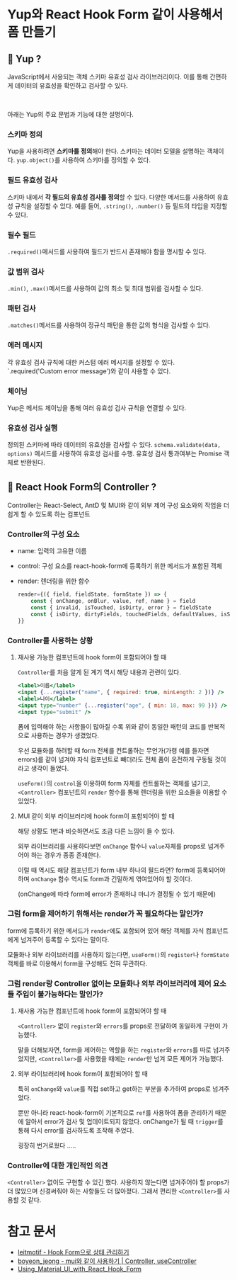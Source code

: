 # Yup와 React Hook Form 같이 사용해서 폼 만들기

## 🤔 Yup ?

JavaScript에서 사용되는 객체 스키마 유효성 검사 라이브러리이다. 이를 통해 간편하게 데이터의 유효성을 확인하고 검사할 수 있다.

<br>

아래는 Yup의 주요 문법과 기능에 대한 설명이다.

### 스키마 정의

Yup을 사용하려면 **스키마를 정의**해야 한다. 스키마는 데이터 모델을 설명하는 객체이다. `yup.object()`를 사용하여 스키마를 정의할 수 있다.

### 필드 유효성 검사

스키마 내에서 **각 필드의 유효성 검사를 정의**할 수 있다. 다양한 메서드를 사용하여 유효성 규칙을 설정할 수 있다. 예를 들어, `.string()`, `.number()` 등 필드의 타입을 지정할 수 있다.

### 필수 필드

`.required()`메서드를 사용하여 필드가 반드시 존재해야 함을 명시할 수 있다.

### 값 범위 검사

`.min()`, `.max()`메서드를 사용하여 값의 최소 및 최대 범위를 검사할 수 있다.

### 패턴 검사

`.matches()`메서드를 사용하여 정규식 패턴을 통한 값의 형식을 검사할 수 있다.

### 에러 메시지

각 유효성 검사 규칙에 대한 커스텀 에러 메시지를 설정할 수 있다. `.required('Custom error message')와 같이 사용할 수 있다.

### 체이닝

Yup은 메서드 체이닝을 통해 여러 유효성 검사 규칙을 연결할 수 있다.

### 유효성 검사 실행

정의된 스키마에 따라 데이터의 유효성을 검사할 수 있다. `schema.validate(data, options)` 메서드를 사용하여 유효성 검사를 수행. 유효성 검사 통과여부는 Promise 객체로 반환된다.

## 🤔 React Hook Form의 Controller ?

Controller는 React-Select, AntD 및 MUI와 같이 외부 제어 구성 요소와의 작업을 더 쉽게 할 수 있도록 하는 컴포넌트

### Controller의 구성 요소

- name: 입력의 고유한 이름
- control: 구성 요소를 react-hook-form에 등록하기 위한 메서드가 포함된 객체
- render: 렌더링을 위한 함수

  ```jsx
  render={({ field, fieldState, formState }) => {
      const { onChange, onBlur, value, ref, name } = field
      const { invalid, isTouched, isDirty, error } = fieldState
      const { isDirty, dirtyFields, touchedFields, defaultValues, isSubmitted, isSubmitSuccessful, isSubmitting, isLoading, submitCount, isValid, isValidating, errors } = formState
  }}
  ```

### Controller를 사용하는 상황

1. 재사용 가능한 컴포넌트에 hook form이 포함되어야 할 때

   `Controller`를 처음 알게 된 계기 역시 해당 내용과 관련이 있다.

   ```jsx
   <label>이름</label>
   <input {...register("name", { required: true, minLength: 2 })} />
   <label>나이</label>
   <input type="number" {...register("age", { min: 18, max: 99 })} />
   <input type="submit" />
   ```

   폼에 입력해야 하는 사항들이 많아질 수록 위와 같이 동일한 패턴의 코드를 반복적으로 사용하는 경우가 생겼었다.

   우선 모듈화를 하려할 때 form 전체를 컨트롤하는 무언가(가령 예를 들자면 errors)를 같이 넘겨야 자식 컴포넌트로 빼더라도 전체 폼이 온전하게 구동될 것이라고 생각이 들었다.

   `useForm()`의 `control`을 이용하여 form 자체를 컨트롤하는 객체를 넘기고, `<Controller>` 컴포넌트의 `render` 함수를 통해 렌더링을 위한 요소들을 이용할 수 있었다.

2. MUI 같이 외부 라이브러리에 hook form이 포함되어야 할 때

   해당 상황도 1번과 비슷하면서도 조금 다른 느낌이 들 수 있다.

   외부 라이브러리를 사용하다보면 `onChange` 함수나 `value`자체를 props로 넘겨주어야 하는 경우가 종종 존재한다.

   이럴 때 역시도 해당 컴포넌트가 form 내부 하나의 필드라면? form에 등록되어야 하며 `onChange` 함수 역시도 form과 긴밀하게 엮여있어야 할 것이다.

   (onChange에 따라 form에 error가 존재하냐 마냐가 결정될 수 있기 때문에)

### 그럼 form을 제어하기 위해서는 render가 꼭 필요하다는 말인가?

form에 등록하기 위한 메서드가 `render`에도 포함되어 있어 해당 객체를 자식 컴포넌트에게 넘겨주어 등록할 수 있다는 말이다.

모듈화나 외부 라이브러리를 사용하지 않는다면, `useForm()`의 `register`나 `formState`객체를 바로 이용해서 form을 구성해도 전혀 무관하다.

### 그럼 render랑 Controller 없이는 모듈화나 외부 라이브러리에 제어 요소들 주입이 불가능하다는 말인가?

1. 재사용 가능한 컴포넌트에 hook form이 포함되어야 할 때

   `<Controller>` 없이 `register`와 `errors`를 props로 전달하여 동일하게 구현이 가능했다.

   말을 더해보자면, form을 제어하는 역할을 하는 `register`와 `errors`를 따로 넘겨주었지만, `<Controller>`를 사용했을 때에는 `render`만 넘겨 모든 제어가 가능했다.

2. 외부 라이브러리에 hook form이 포함되어야 할 때

   특히 `onChange`와 `value`를 직접 set하고 get하는 부분을 추가하여 props로 넘겨주었다.

   뿐만 아니라 react-hook-form이 기본적으로 `ref`를 사용하여 폼을 관리하기 때문에 알아서 error가 검사 및 업데이트되지 않았다. onChange가 될 때 `trigger`를 통해 다시 error를 검사하도록 조작해 주었다.

   굉장히 번거로웠다 .....

### Controller에 대한 개인적인 의견

`<Controller>` 없이도 구현할 수 있긴 했다. 사용하지 않는다면 넘겨주어야 할 props가 더 많았으며 신경써줘야 하는 사항들도 더 많아졌다. 그래서 편리한 `<Controller>`를 사용할 것 같다.

# 참고 문서

- [leitmotif - Hook Form으로 상태 관리하기](https://velog.io/@leitmotif/Hook-Form%EC%9C%BC%EB%A1%9C-%EC%83%81%ED%83%9C-%EA%B4%80%EB%A6%AC%ED%95%98%EA%B8%B0)
- [boyeon_jeong - mui와 같이 사용하기 | Controller, useController](https://velog.io/@boyeon_jeong/React-Hook-Form-Controller-useController-y6v2mfc9)
- [Using_Material_UI_with_React_Hook_Form](https://blog.logrocket.com/using-material-ui-with-react-hook-form/)
